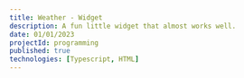 ```yaml
---
title: Weather - Widget
description: A fun little widget that almost works well.
date: 01/01/2023
projectId: programming
published: true
technologies: [Typescript, HTML]
---
```

